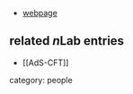 

* [webpage](http://www.tamm.lpi.ru/staff/metsaev.html)

## related $n$Lab entries

* [[AdS-CFT]]

category: people